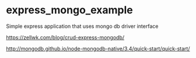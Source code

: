 # express_mongo_example

Simple express application that uses mongo db driver interface

https://zellwk.com/blog/crud-express-mongodb/

http://mongodb.github.io/node-mongodb-native/3.4/quick-start/quick-start/
